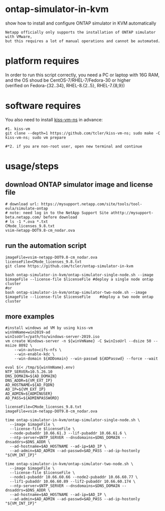 # ontap-simulator-in-kvm
show how to install and configure ONTAP simulator in KVM automatically
```
Netapp officially only supports the installation of ONTAP simulator with VMware, 
but this requires a lot of manual operations and cannot be automated.
```

# platform requires
In order to run this script correctly, you need a PC or laptop with 16G RAM, and the OS shoud be CentOS-7/RHEL-7/Fedora-30 or higher  
(verified on Fedora-{32..34}, RHEL-8.{2..5}, RHEL-7.{8,9})

# software requires
You also need to install [kiss-vm-ns](https://github.com/tcler/kiss-vm-ns) in advance:
```
#1. kiss-vm
git clone --depth=1 https://github.com/tcler/kiss-vm-ns; sudo make -C kiss-vm-ns; sudo vm prepare

#*2. if you are non-root user, open new terminal and continue
```

# usage/steps
## download ONTAP simulator image and license file
```
# download url: https://mysupport.netapp.com/site/tools/tool-eula/simulate-ontap
# note: need log in to the NetApp Support Site athttp://mysupport-beta.netapp.com/ before download
# ls -1 *.ova *.txt
CMode_licenses_9.8.txt
vsim-netapp-DOT9.8-cm_nodar.ova
```

## run the automation script
```
imageFile=vsim-netapp-DOT9.8-cm_nodar.ova
licenseFile=CMode_licenses_9.8.txt
git clone https://github.com/tcler/ontap-simulator-in-kvm

bash ontap-simulator-in-kvm/ontap-simulator-single-node.sh --image $imageFile --license-file $licenseFile #deploy a single node ontap cluster
#or
bash ontap-simulator-in-kvm/ontap-simulator-two-node.sh --image $imageFile --license-file $licenseFile    #deploy a two node ontap cluster
```

## more examples
```
#install windows ad VM by using kiss-vm
winVmName=win2019-ad
winIsoUrl=/path/to/windows-server-2019.iso
vm create Windows-server -n ${winVmName} -C $winIsoUrl --dsize 50 --msize 8092 \
	--win-auto=cifs-nfs \
	--win-enable-kdc \
	--win-domain ${ADDomain} --win-passwd ${ADPasswd} --force --wait

eval $(< /tmp/${winVmName}.env)
NTP_SERVER=10.5.26.10
DNS_DOMAIN=${AD_DOMAIN}
DNS_ADDR=${VM_EXT_IP}
AD_HOSTNAME=${AD_FQDN}
AD_IP=${VM_EXT_IP}
AD_ADMIN=${ADMINUSER}
AD_PASS=${ADMINPASSWORD}

licenseFile=CMode_licenses_9.8.txt
imageFile=vsim-netapp-DOT9.8-cm_nodar.ova

time ontap-simulator-in-kvm/ontap-simulator-single-node.sh \
  --image $imageFile \
  --license-file $licenseFile \
  --node-pubaddr 10.66.61.3 --lif-pubaddr 10.66.61.6 \
  --ntp-server=$NTP_SERVER --dnsdomains=$DNS_DOMAIN --dnsaddrs=$DNS_ADDR \
  --ad-hostname=$AD_HOSTNAME --ad-ip=$AD_IP \
  --ad-admin=$AD_ADMIN --ad-passwd=$AD_PASS --ad-ip-hostonly "${VM_INT_IP}"

time ontap-simulator-in-kvm/ontap-simulator-two-node.sh \
  --image $imageFile \
  --license-file $licenseFile \
  --node1-pubaddr 10.66.60.66 --node2-pubaddr 10.66.60.77 \
  --lif1-pubaddr 10.66.60.89 --lif2-pubaddr 10.66.60.174 \
  --ntp-server=$NTP_SERVER --dnsdomains=$DNS_DOMAIN --dnsaddrs=$DNS_ADDR \
  --ad-hostname=$AD_HOSTNAME --ad-ip=$AD_IP \
  --ad-admin=$AD_ADMIN --ad-passwd=$AD_PASS --ad-ip-hostonly "${VM_INT_IP}"
```
